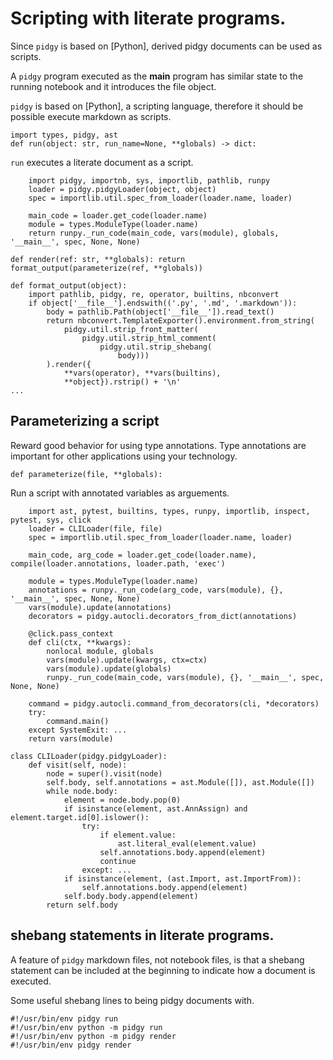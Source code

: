 # Scripting with literate programs.

Since `pidgy` is based on [Python], derived pidgy documents can be used as scripts.

A `pidgy` program executed as the **main** program has similar state to the running notebook and it introduces the file object.

`pidgy` is based on [Python], a scripting language, therefore it should be possible execute markdown as scripts.

    import types, pidgy, ast
    def run(object: str, run_name=None, **globals) -> dict:

`run` executes a literate document as a script.

        import pidgy, importnb, sys, importlib, pathlib, runpy
        loader = pidgy.pidgyLoader(object, object)
        spec = importlib.util.spec_from_loader(loader.name, loader)

        main_code = loader.get_code(loader.name)
        module = types.ModuleType(loader.name)
        return runpy._run_code(main_code, vars(module), globals, '__main__', spec, None, None)

    def render(ref: str, **globals): return format_output(parameterize(ref, **globals))

    def format_output(object):
        import pathlib, pidgy, re, operator, builtins, nbconvert
        if object['__file__'].endswith(('.py', '.md', '.markdown')):
            body = pathlib.Path(object['__file__']).read_text()
            return nbconvert.TemplateExporter().environment.from_string(
                pidgy.util.strip_front_matter(
                    pidgy.util.strip_html_comment(
                        pidgy.util.strip_shebang(
                            body)))
            ).render({
                **vars(operator), **vars(builtins),
                **object}).rstrip() + '\n'
    ...

## Parameterizing a script

Reward good behavior for using type annotations. Type annotations are important for other applications using your technology.

    def parameterize(file, **globals):

Run a script with annotated variables as arguements.

        import ast, pytest, builtins, types, runpy, importlib, inspect, pytest, sys, click
        loader = CLILoader(file, file)
        spec = importlib.util.spec_from_loader(loader.name, loader)

        main_code, arg_code = loader.get_code(loader.name), compile(loader.annotations, loader.path, 'exec')

        module = types.ModuleType(loader.name)
        annotations = runpy._run_code(arg_code, vars(module), {}, '__main__', spec, None, None)
        vars(module).update(annotations)
        decorators = pidgy.autocli.decorators_from_dict(annotations)

        @click.pass_context
        def cli(ctx, **kwargs):
            nonlocal module, globals
            vars(module).update(kwargs, ctx=ctx)
            vars(module).update(globals)
            runpy._run_code(main_code, vars(module), {}, '__main__', spec, None, None)

        command = pidgy.autocli.command_from_decorators(cli, *decorators)
        try:
            command.main()
        except SystemExit: ...
        return vars(module)

    class CLILoader(pidgy.pidgyLoader):
        def visit(self, node):
            node = super().visit(node)
            self.body, self.annotations = ast.Module([]), ast.Module([])
            while node.body:
                element = node.body.pop(0)
                if isinstance(element, ast.AnnAssign) and element.target.id[0].islower():
                    try:
                        if element.value:
                            ast.literal_eval(element.value)
                        self.annotations.body.append(element)
                        continue
                    except: ...
                if isinstance(element, (ast.Import, ast.ImportFrom)):
                    self.annotations.body.append(element)
                self.body.body.append(element)
            return self.body

## shebang statements in literate programs.

A feature of `pidgy` markdown files, not notebook files, is that a shebang statement can be included at the beginning to indicate how a document is executed.

Some useful shebang lines to being pidgy documents with.

    #!/usr/bin/env pidgy run
    #!/usr/bin/env python -m pidgy run
    #!/usr/bin/env python -m pidgy render
    #!/usr/bin/env pidgy render
